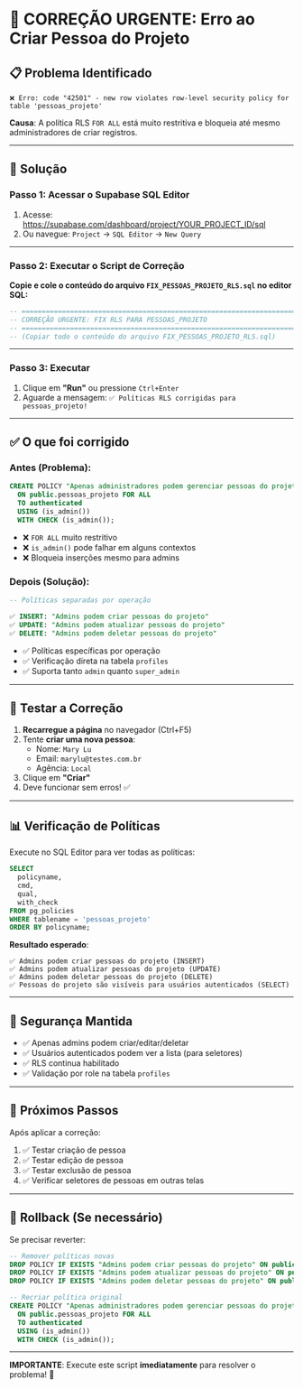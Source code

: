 # 🚨 CORREÇÃO URGENTE: Erro ao Criar Pessoa do Projeto

## 📋 **Problema Identificado**

```
❌ Erro: code "42501" - new row violates row-level security policy for table 'pessoas_projeto'
```

**Causa**: A política RLS `FOR ALL` está muito restritiva e bloqueia até mesmo administradores de criar registros.

---

## 🔧 **Solução**

### **Passo 1: Acessar o Supabase SQL Editor**

1. Acesse: https://supabase.com/dashboard/project/YOUR_PROJECT_ID/sql
2. Ou navegue: `Project` → `SQL Editor` → `New Query`

---

### **Passo 2: Executar o Script de Correção**

**Copie e cole o conteúdo do arquivo `FIX_PESSOAS_PROJETO_RLS.sql` no editor SQL:**

```sql
-- =====================================================================
-- CORREÇÃO URGENTE: FIX RLS PARA PESSOAS_PROJETO
-- =====================================================================
-- (Copiar todo o conteúdo do arquivo FIX_PESSOAS_PROJETO_RLS.sql)
```

---

### **Passo 3: Executar**

1. Clique em **"Run"** ou pressione `Ctrl+Enter`
2. Aguarde a mensagem: `✅ Políticas RLS corrigidas para pessoas_projeto!`

---

## ✅ **O que foi corrigido**

### **Antes (Problema)**:
```sql
CREATE POLICY "Apenas administradores podem gerenciar pessoas do projeto."
  ON public.pessoas_projeto FOR ALL
  TO authenticated
  USING (is_admin())
  WITH CHECK (is_admin());
```
- ❌ `FOR ALL` muito restritivo
- ❌ `is_admin()` pode falhar em alguns contextos
- ❌ Bloqueia inserções mesmo para admins

### **Depois (Solução)**:
```sql
-- Políticas separadas por operação

✅ INSERT: "Admins podem criar pessoas do projeto"
✅ UPDATE: "Admins podem atualizar pessoas do projeto"  
✅ DELETE: "Admins podem deletar pessoas do projeto"
```

- ✅ Políticas específicas por operação
- ✅ Verificação direta na tabela `profiles`
- ✅ Suporta tanto `admin` quanto `super_admin`

---

## 🧪 **Testar a Correção**

1. **Recarregue a página** no navegador (Ctrl+F5)
2. Tente **criar uma nova pessoa**:
   - Nome: `Mary Lu`
   - Email: `marylu@testes.com.br`
   - Agência: `Local`
3. Clique em **"Criar"**
4. Deve funcionar sem erros! ✅

---

## 📊 **Verificação de Políticas**

Execute no SQL Editor para ver todas as políticas:

```sql
SELECT 
  policyname,
  cmd,
  qual,
  with_check
FROM pg_policies
WHERE tablename = 'pessoas_projeto'
ORDER BY policyname;
```

**Resultado esperado**:
```
✅ Admins podem criar pessoas do projeto (INSERT)
✅ Admins podem atualizar pessoas do projeto (UPDATE)
✅ Admins podem deletar pessoas do projeto (DELETE)
✅ Pessoas do projeto são visíveis para usuários autenticados (SELECT)
```

---

## 🔐 **Segurança Mantida**

- ✅ Apenas admins podem criar/editar/deletar
- ✅ Usuários autenticados podem ver a lista (para seletores)
- ✅ RLS continua habilitado
- ✅ Validação por role na tabela `profiles`

---

## 🚀 **Próximos Passos**

Após aplicar a correção:

1. ✅ Testar criação de pessoa
2. ✅ Testar edição de pessoa
3. ✅ Testar exclusão de pessoa
4. ✅ Verificar seletores de pessoas em outras telas

---

## 📝 **Rollback (Se necessário)**

Se precisar reverter:

```sql
-- Remover políticas novas
DROP POLICY IF EXISTS "Admins podem criar pessoas do projeto" ON public.pessoas_projeto;
DROP POLICY IF EXISTS "Admins podem atualizar pessoas do projeto" ON public.pessoas_projeto;
DROP POLICY IF EXISTS "Admins podem deletar pessoas do projeto" ON public.pessoas_projeto;

-- Recriar política original
CREATE POLICY "Apenas administradores podem gerenciar pessoas do projeto."
  ON public.pessoas_projeto FOR ALL
  TO authenticated
  USING (is_admin())
  WITH CHECK (is_admin());
```

---

**IMPORTANTE**: Execute este script **imediatamente** para resolver o problema! 🚨

